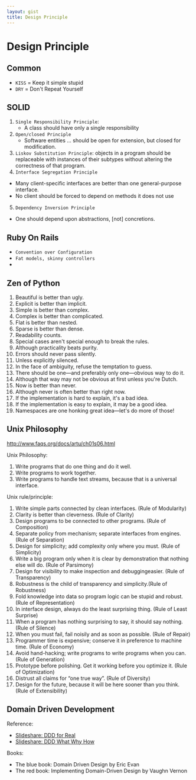 ```yaml
---
layout: gist
title: Design Principle
---
```


# Design Principle

## Common

- `KISS` = Keep it simple stupid
- `DRY` = Don't Repeat Yourself

## SOLID 
1. `Single Responsibility Principle`: 
   - A class should have only a single responsibility
2. `Open/closed Principle`
   - Software entities … should be open for extension, but closed for modification.
3. `Liskov Substitution Principle`: objects in a program should be replaceable with instances of their subtypes without altering the correctness of that program.
4. `Interface Segregation Principle`
  - Many client-specific interfaces are better than one general-purpose interface.
  - No client should be forced to depend on methods it does not use
5. `Dependency Inversion Principle`
  - One should depend upon abstractions, [not] concretions.


## Ruby On Rails

- `Convention over Configuration`
- `Fat models, skinny controllers`
- 
## Zen of Python

1. Beautiful is better than ugly.
2. Explicit is better than implicit.
3. Simple is better than complex.
4. Complex is better than complicated.
5. Flat is better than nested.
6. Sparse is better than dense.
7. Readability counts.
8. Special cases aren't special enough to break the rules.
9. Although practicality beats purity.
10. Errors should never pass silently.
11. Unless explicitly silenced.
12. In the face of ambiguity, refuse the temptation to guess.
13. There should be one—and preferably only one—obvious way to do it.
14. Although that way may not be obvious at first unless you're Dutch.
15. Now is better than never.
16. Although never is often better than right now.
17. If the implementation is hard to explain, it's a bad idea.
18. If the implementation is easy to explain, it may be a good idea.
19. Namespaces are one honking great idea—let's do more of those!

## Unix Philosophy

<http://www.faqs.org/docs/artu/ch01s06.html>

Unix Philosophy:
1. Write programs that do one thing and do it well.
2. Write programs to work together.
3. Write programs to handle text streams, because that is a universal interface.

Unix rule/principle:
1. Write simple parts connected by clean interfaces. (Rule of Modularity)
2. Clarity is better than cleverness. (Rule of Clarity)
3. Design programs to be connected to other programs. (Rule of Composition)
4. Separate policy from mechanism; separate interfaces from engines. (Rule of Separation)
5. Design for simplicity; add complexity only where you must. (Rule of Simplicity)
6. Write a big program only when it is clear by demonstration that nothing else will do. (Rule of Parsimony)
7. Design for visibility to make inspection and debuggingeasier. (Rule of Transparency)
8. Robustness is the child of transparency and simplicity.(Rule of Robustness)
9. Fold knowledge into data so program logic can be stupid and robust. (Rule of Representation)
10. In interface design, always do the least surprising thing. (Rule of Least Surprise)
11. When a program has nothing surprising to say, it should say nothing. (Rule of Silence)
12. When you must fail, fail noisily and as soon as possible. (Rule of Repair)
13. Programmer time is expensive; conserve it in preference to machine time. (Rule of Economy)
14. Avoid hand-hacking; write programs to write programs when you can. (Rule of Generation)
15. Prototype before polishing. Get it working before you optimize it. (Rule of Optimization)
16. Distrust all claims for “one true way”. (Rule of Diversity)
17. Design for the future, because it will be here sooner than you think. (Rule of Extensibility)

## Domain Driven Development

Reference:
- [Slideshare: DDD for Real](https://www.slideshare.net/cyriux/ddd-for-real)
- [Slideshare: DDD What Why How](https://www.slideshare.net/alexeyzimarev/ddd-what-why-how-74199460)

Books: 
- The blue book: Domain Driven Design by Eric Evan
- The red book: Implementing Domain-Driven Design by Vaughn Vernon